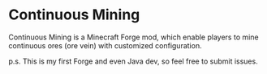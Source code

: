 # Continuous Mining

Continuous Mining is a Minecraft Forge mod, which enable players to mine continuous ores (ore vein) with customized configuration.

p.s. This is my first Forge and even Java dev, so feel free to submit issues.
